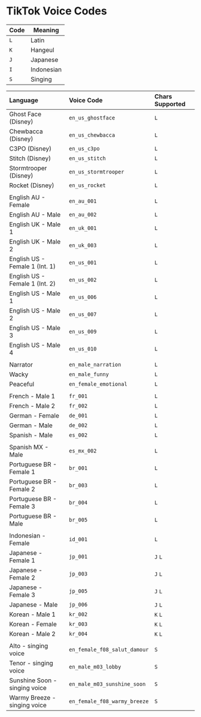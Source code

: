 # TikTok Voice Codes

| Code | Meaning |
| ---- | ------- |
| `L` | Latin |
| `K` | Hangeul |
| `J` | Japanese |
| `I` | Indonesian |
| `S` | Singing |

| Language                       | Voice Code                  | Chars Supported |
| :----------------------------- | :-------------------------- | :-------------- |
| Ghost Face (Disney)            | `en_us_ghostface`           | `L`             |
| Chewbacca (Disney)             | `en_us_chewbacca`           | `L`             |
| C3PO (Disney)                  | `en_us_c3po`                | `L`             |
| Stitch (Disney)                | `en_us_stitch`              | `L`             |
| Stormtrooper (Disney)          | `en_us_stormtrooper`        | `L`             |
| Rocket (Disney)                | `en_us_rocket`              | `L`             |
|                                |                             |                 |
| English AU - Female            | `en_au_001`                 | `L`             |
| English AU - Male              | `en_au_002`                 | `L`             |
| English UK - Male 1            | `en_uk_001`                 | `L`             |
| English UK - Male 2            | `en_uk_003`                 | `L`             |
| English US - Female 1 (Int. 1) | `en_us_001`                 | `L`             |
| English US - Female 1 (Int. 2) | `en_us_002`                 | `L`             |
| English US - Male 1            | `en_us_006`                 | `L`             |
| English US - Male 2            | `en_us_007`                 | `L`             |
| English US - Male 3            | `en_us_009`                 | `L`             |
| English US - Male 4            | `en_us_010`                 | `L`             |
|                                |                             |                 |
| Narrator                       | `en_male_narration`         | `L`             |
| Wacky                          | `en_male_funny`             | `L`             |
| Peaceful                       | `en_female_emotional`       | `L`             |
|                                |                             |                 |
| French - Male 1                | `fr_001`                    | `L`             |
| French - Male 2                | `fr_002`                    | `L`             |
| German - Female                | `de_001`                    | `L`             |
| German - Male                  | `de_002`                    | `L`             |
| Spanish - Male                 | `es_002`                    | `L`             |
|                                |                             |                 |
| Spanish MX - Male              | `es_mx_002`                 | `L`             |
| Portuguese BR - Female 1       | `br_001`                    | `L`             |
| Portuguese BR - Female 2       | `br_003`                    | `L`             |
| Portuguese BR - Female 3       | `br_004`                    | `L`             |
| Portuguese BR - Male           | `br_005`                    | `L`             |
|                                |                             |                 |
| Indonesian - Female            | `id_001`                    | `L`             |
| Japanese - Female 1            | `jp_001`                    | `J` `L`         |
| Japanese - Female 2            | `jp_003`                    | `J` `L`         |
| Japanese - Female 3            | `jp_005`                    | `J` `L`         |
| Japanese - Male                | `jp_006`                    | `J` `L`         |
| Korean - Male 1                | `kr_002`                    | `K` `L`         |
| Korean - Female                | `kr_003`                    | `K` `L`         |
| Korean - Male 2                | `kr_004`                    | `K` `L`         |
|                                |                             |                 |
| Alto - singing voice           | `en_female_f08_salut_damour`| `S`             |
| Tenor - singing voice          | `en_male_m03_lobby`         | `S`             |
| Sunshine Soon - singing voice  | `en_male_m03_sunshine_soon` | `S`             |
| Warmy Breeze - singing voice   | `en_female_f08_warmy_breeze`| `S`             |

